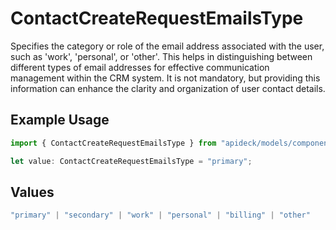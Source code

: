 # ContactCreateRequestEmailsType

Specifies the category or role of the email address associated with the user, such as 'work', 'personal', or 'other'. This helps in distinguishing between different types of email addresses for effective communication management within the CRM system. It is not mandatory, but providing this information can enhance the clarity and organization of user contact details.

## Example Usage

```typescript
import { ContactCreateRequestEmailsType } from "apideck/models/components";

let value: ContactCreateRequestEmailsType = "primary";
```

## Values

```typescript
"primary" | "secondary" | "work" | "personal" | "billing" | "other"
```